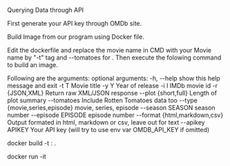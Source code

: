 Querying Data through API

First generate your API key through OMDb site.

Build Image from our program using Docker file.

Edit the dockerfile and replace the movie name in CMD with your Movie name by "-t" tag and --tomatoes for . Then execute the folowing command to build an image.

Following are the arguments: optional arguments: -h, --help show this help message and exit -t T Movie title -y Y Year of release -i I IMDb movie id -r {JSON,XML} Return raw XML/JSON response --plot {short,full} Length of plot summary --tomatoes Include Rotten Tomatoes data too --type {movie,series,episode} movie, series, episode --season SEASON season number --episode EPISODE episode number --format {html,markdown,csv} Output formated in html, markdown or csv, leave out for text --apikey APIKEY Your API key (will try to use env var OMDB_API_KEY if omitted)

docker build -t <reponame>:<tagname> .
  
docker run -it  <imagename>
